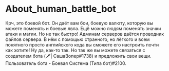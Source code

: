 # About_human_battle_bot
Крч, это боевой бот. Он даёт вам бои, боевую валюту, которую вы можете поменять и боевые лвла. Ещё можно людям поменять значки атаки и магии.
Но не так быстро! Админам серверов даётся проводник файлов сервера. В нём с помощью странного, но лёгкого и всем понятного просто английского кода вы сможете его настроить почти как хотите!
Ну да, как-то так. Но так же вы можете связаться с создателем бота (🗡| СашаВопер#1738) и предложить свои вещи. Пользователь бота - Боевая Система (Типа бот)#2100.
